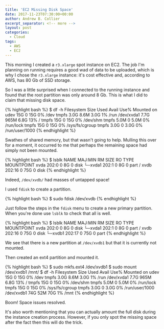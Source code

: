 ```yaml
---
title: 'EC2 Missing Disk Space'
date: 2017-11-23T07:30:00+00:00
author: Andrew B. Collier
excerpt_separator: <!-- more -->
layout: post
categories:
  - Cloud
tags:
  - AWS
  - EC2
---
```


This morning I created a `r3.xlarge` spot instance on EC2. The job I'm planning on running requires a good wad of data to be uploaded, which is why I chose the `r3.xlarge` instance: it's cost effective and, according to AWS, has 80 Gb of SSD storage.

So I was a little surprised when I connected to the running instance and found that the root partition was only around 8 Gb. This is what I did to claim that missing disk space.

<!-- more -->

{% highlight bash %}
$ df -h
Filesystem      Size  Used Avail Use% Mounted on
udev             15G     0   15G   0% /dev
tmpfs           3.0G  8.6M  3.0G   1% /run
/dev/xvda1      7.7G  965M  6.8G  13% /
tmpfs            15G     0   15G   0% /dev/shm
tmpfs           5.0M     0  5.0M   0% /run/lock
tmpfs            15G     0   15G   0% /sys/fs/cgroup
tmpfs           3.0G     0  3.0G   0% /run/user/1000
{% endhighlight %}

Swathes of shared memory, but that wasn't going to help. Mulling this over for a moment, it occurred to me that perhaps the remaining space had simply not been mounted.

{% highlight bash %}
$ lsblk 
NAME    MAJ:MIN RM SIZE RO TYPE MOUNTPOINT
xvda    202:0    0   8G  0 disk 
└─xvda1 202:1    0   8G  0 part /
xvdb    202:16   0  75G  0 disk
{% endhighlight %}

Indeed, `/dev/xvdb/` had masses of untapped space!

I used `fdisk` to create a partition.

{% highlight bash %}
$ sudo fdisk /dev/xvdb
{% endhighlight %}

Just follow the steps in the `fdisk` menu to create a new primary partition. When you're done use `lsblk` to check that all is well.

{% highlight bash %}
$ lsblk 
NAME    MAJ:MIN RM SIZE RO TYPE MOUNTPOINT
xvda    202:0    0   8G  0 disk 
└─xvda1 202:1    0   8G  0 part /
xvdb    202:16   0  75G  0 disk 
└─xvdb1 202:17   0  75G  0 part
{% endhighlight %}

We see that there is a new partition at `/dev/xvdb1` but that it is currently not mounted.

Then created an ext4 partition and mounted it.

{% highlight bash %}
$ sudo mkfs.ext4 /dev/xvdb1
$ sudo mount /dev/xvdb1 /mnt/
$ df -h
Filesystem      Size  Used Avail Use% Mounted on
udev             15G     0   15G   0% /dev
tmpfs           3.0G  8.6M  3.0G   1% /run
/dev/xvda1      7.7G  965M  6.8G  13% /
tmpfs            15G     0   15G   0% /dev/shm
tmpfs           5.0M     0  5.0M   0% /run/lock
tmpfs            15G     0   15G   0% /sys/fs/cgroup
tmpfs           3.0G     0  3.0G   0% /run/user/1000
/dev/xvdb1       74G   52M   70G   1% /mnt
{% endhighlight %}

Boom! Space issues resolved.

It's also worth mentioning that you can actually amount the full disk during the instance creation process. However, if you only spot the missing space after the fact then this will do the trick.